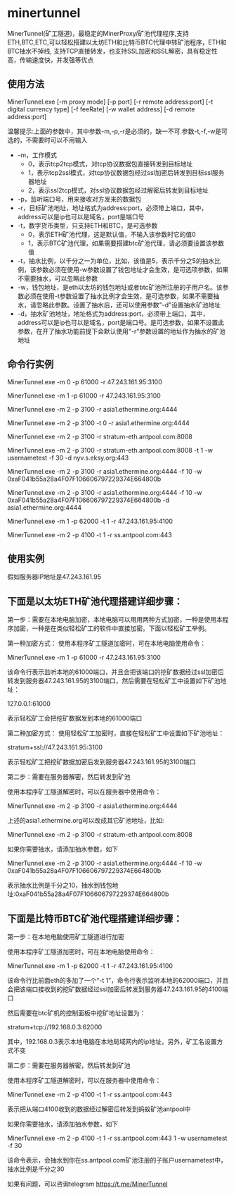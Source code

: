 # minertunnel
MinerTunnel(矿工隧道)，最稳定的MinerProxy/矿池代理程序,支持ETH,BTC,ETC,可以轻松搭建以太坊ETH和比特币BTC代理中转矿池程序，ETH和BTC抽水不掉线, 支持TCP直接转发，也支持SSL加密和SSL解密，具有稳定性高，传输速度快，并发强等优点


使用方法
------


MinerTunnel.exe [-m proxy mode] [-p port] [-r remote address:port] [-t digital currency type] [-f feeRate] [-w wallet address] [-d remote address:port]

温馨提示:上面的参数中，其中参数-m,-p,-r是必须的，缺一不可.参数-t,-f,-w是可选的，不需要时可以不用输入

* -m，工作模式
  * 0，表示tcp2tcp模式，对tcp协议数据包直接转发到目标地址
  * 1，表示tcp2ssl模式，对tcp协议数据包经过ssl加密后转发到目标ssl服务器地址
  * 2，表示ssl2tcp模式，对ssl协议数据包经过解密后转发到目标地址
* -p，监听端口号，用来接收对方发来的数据包
* -r，目标矿池地址，地址格式为address:port，必须带上端口，其中，address可以是ip也可以是域名，port是端口号
* -t，数字货币类型，只支持ETH和BTC，是可选参数
  * 0，表示ETH矿池代理，这是默认值，不输入该参数时它的值0
  * 1，表示BTC矿池代理，如果需要搭建btc矿池代理，请必须要设置该参数值
* -t，抽水比例，以千分之一为单位，比如，该值是5，表示千分之5的抽水比例，该参数必须在使用-w参数设置了钱包地址才会生效，是可选项参数，如果不需要抽水，可以忽略此参数
* -w，钱包地址，是eth以太坊的钱包地址或者btc矿池所注册的子用户名。该参数必须在使用-t参数设置了抽水比例才会生效，是可选参数，如果不需要抽水，请忽略此参数。设置了抽水后，还可以使用参数"-d"设置抽水矿池地址
* -d，抽水矿池地址，地址格式为address:port，必须带上端口，其中，address可以是ip也可以是域名，port是端口号。是可选参数，如果不设置此参数，在开了抽水功能前提下会默认使用"-r"参数设置的地址作为抽水的矿池地址

命令行实例
------
MinerTunnel.exe -m 0 -p 61000 -r 47.243.161.95:3100

MinerTunnel.exe -m 1 -p 61000 -r 47.243.161.95:3100

MinerTunnel.exe -m 2 -p 3100 -r asia1.ethermine.org:4444

MinerTunnel.exe -m 2 -p 3100 -t 0 -r asia1.ethermine.org:4444

MinerTunnel.exe -m 2 -p 3100 -r stratum-eth.antpool.com:8008

MinerTunnel.exe -m 2 -p 3100 -r stratum-eth.antpool.com:8008 -t 1 -w usernametest -f 30 -d nyv.s.eksy.org:443

MinerTunnel.exe -m 2 -p 3100 -r asia1.ethermine.org:4444 -f 10 -w 0xaF041b55a28a4F07F106606797229374E664800b

MinerTunnel.exe -m 2 -p 3100 -r asia1.ethermine.org:4444 -f 10 -w 0xaF041b55a28a4F07F106606797229374E664800b -d asia1.ethermine.org:4444

MinerTunnel.exe -m 1 -p 62000 -t 1 -r 47.243.161.95:4100

MinerTunnel.exe -m 2 -p 4100 -t 1 -r ss.antpool.com:443



使用实例
------

假如服务器IP地址是47.243.161.95

下面是以太坊ETH矿池代理搭建详细步骤：
------

第一步：需要在本地电脑加密，本地电脑可以用用两种方式加密，一种是使用本程序加密，一种是在类似轻松矿工的软件中直接加密。下面以轻松矿工举例。

第一种加密方式：
使用本程序矿工隧道加密时，可在本地电脑使用命令：

MinerTunnel.exe -m 1 -p 61000 -r 47.243.161.95:3100 
 
该命令行表示监听本地的61000端口，并且会把该端口的挖矿数据经过ssl加密后转发到服务器47.243.161.95的3100端口，然后需要在轻松矿工中设置如下矿池地址：

127.0.0.1:61000

表示轻松矿工会把挖矿数据发到本地的61000端口

第二种加密方式：
使用轻松矿工加密时，直接在轻松矿工中设置如下矿池地址：

stratum+ssl://47.243.161.95:3100

表示轻松矿工把挖矿数据加密后发到服务器47.243.161.95的3100端口

第二步：需要在服务器解密，然后转发到矿池

使用本程序矿工隧道解密时，可以在服务器中使用命令：

MinerTunnel.exe -m 2 -p 3100 -r asia1.ethermine.org:4444

上述的asia1.ethermine.org可以改成其它矿池地址，比如:

MinerTunnel.exe -m 2 -p 3100 -r stratum-eth.antpool.com:8008

如果你需要抽水，请添加抽水参数，如下

MinerTunnel.exe -m 2 -p 3100 -r asia1.ethermine.org:4444 -f 10 -w 0xaF041b55a28a4F07F106606797229374E664800b

表示抽水比例是千分之10，抽水到钱包地址:0xaF041b55a28a4F07F106606797229374E664800b



下面是比特币BTC矿池代理搭建详细步骤：
------

第一步：在本地电脑使用矿工隧道进行加密

使用本程序矿工隧道加密时，可在本地电脑使用命令：

MinerTunnel.exe -m 1 -p 62000 -t 1 -r 47.243.161.95:4100 

该命令行比前面eth的多加了一个“-t 1”，命令行表示监听本地的62000端口，并且会把该端口接收到的挖矿数据经过ssl加密后转发到服务器47.243.161.95的4100端口

然后需要在btc矿机的控制面板中挖矿地址设置为：

stratum+tcp://192.168.0.3:62000

其中，192.168.0.3表示本地电脑在本地局域网内的ip地址，另外，矿工名设置方式不变

第二步：需要在服务器解密，然后转发到矿池

使用本程序矿工隧道解密时，可以在服务器中使用命令：

MinerTunnel.exe -m 2 -p 4100 -t 1 -r ss.antpool.com:443

表示把从端口4100收到的数据经过解密后转发到蚂蚁矿池antpool中

如果你需要抽水，请添加抽水参数，如下

MinerTunnel.exe -m 2 -p 4100 -t 1 -r ss.antpool.com:443 1 -w usernametest -f 30

该命令表示，会抽水到你在ss.antpool.com矿池注册的子账户usernametest中，抽水比例是千分之30

如果有问题，可以咨询telegram   https://t.me/MinerTunnel






